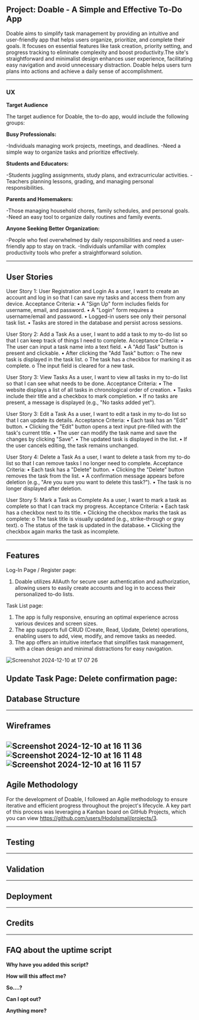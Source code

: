 

## Project: Doable - A Simple and Effective To-Do App

Doable aims to simplify task management by providing an intuitive and user-friendly app that helps users organize, prioritize, and complete their goals. It focuses on essential features like task creation, priority setting, and progress tracking to eliminate complexity and boost productivity.The site's straightforward and minimalist design enhances user experience, facilitating easy navigation and avoid unnecessary distraction. Doable helps users turn plans into actions and achieve a daily sense of accomplishment.


------
### UX

**Target Audience**

The target audience for Doable, the to-do app, would include the following groups:

**Busy Professionals:**

-Individuals managing work projects, meetings, and deadlines.
-Need a simple way to organize tasks and prioritize effectively.

**Students and Educators:**

-Students juggling assignments, study plans, and extracurricular activities.
-Teachers planning lessons, grading, and managing personal responsibilities.

**Parents and Homemakers:**

-Those managing household chores, family schedules, and personal goals.
-Need an easy tool to organize daily routines and family events.

**Anyone Seeking Better Organization:**

-People who feel overwhelmed by daily responsibilities and need a user-friendly app to stay on track.
-Individuals unfamiliar with complex productivity tools who prefer a straightforward solution.

------

## User Stories 


User Story 1: User Registration and Login
As a user, I want to create an account and log in so that I can save my tasks and access them from any device.
Acceptance Criteria:
•	A "Sign Up" form includes fields for username, email, and password.
•	A "Login" form requires a username/email and password.
•	Logged-in users see only their personal task list.
•	Tasks are stored in the database and persist across sessions.

User Story 2: Add a Task
As a user, I want to add a task to my to-do list so that I can keep track of things I need to complete.
Acceptance Criteria:
•	The user can input a task name into a text field.
•	A "Add Task" button is present and clickable.
•	After clicking the "Add Task" button:
o	The new task is displayed in the task list.
o	The task has a checkbox for marking it as complete.
o	The input field is cleared for a new task.

User Story 3: View Tasks
As a user, I want to view all tasks in my to-do list so that I can see what needs to be done.
Acceptance Criteria:
•	The website displays a list of all tasks in chronological order of creation.
•	Tasks include their title and a checkbox to mark completion.
•	If no tasks are present, a message is displayed (e.g., "No tasks added yet").

User Story 3: Edit a Task
As a user, I want to edit a task in my to-do list so that I can update its details.
Acceptance Criteria:
•	Each task has an "Edit" button.
•	Clicking the "Edit" button opens a text input pre-filled with the task's current title.
•	The user can modify the task name and save the changes by clicking "Save".
•	The updated task is displayed in the list.
•	If the user cancels editing, the task remains unchanged.

User Story 4: Delete a Task
As a user, I want to delete a task from my to-do list so that I can remove tasks I no longer need to complete.
Acceptance Criteria:
•	Each task has a "Delete" button.
•	Clicking the "Delete" button removes the task from the list.
•	A confirmation message appears before deletion (e.g., "Are you sure you want to delete this task?").
•	The task is no longer displayed after deletion.

User Story 5: Mark a Task as Complete
As a user, I want to mark a task as complete so that I can track my progress.
Acceptance Criteria:
•	Each task has a checkbox next to its title.
•	Clicking the checkbox marks the task as complete:
o	The task title is visually updated (e.g., strike-through or gray text).
o	The status of the task is updated in the database.
•	Clicking the checkbox again marks the task as incomplete.


------

## Features
 Log-In Page / Register page:
1. Doable utilizes AllAuth for secure user authentication and authorization, allowing users to easily create accounts and log in to access their personalized to-do lists.

 Task List page:
1. The app is fully responsive, ensuring an optimal experience across various devices and screen sizes.
2. The app supports full CRUD (Create, Read, Update, Delete) operations, enabling users to add, view, modify, and remove tasks as needed.
3. The app offers an intuitive interface that simplifies task management, with a clean design and minimal distractions for easy navigation.

![Screenshot 2024-12-10 at 17 07 26](https://github.com/user-attachments/assets/276e72c4-be00-436f-adb0-566a00ebde95)

 Update Task Page:
 Delete confirmation page:
------

## Database Structure

------

## Wireframes

![Screenshot 2024-12-10 at 16 11 36](https://github.com/user-attachments/assets/2a57f0a5-b054-4ccf-9af9-c85b79d094b1)
![Screenshot 2024-12-10 at 16 11 48](https://github.com/user-attachments/assets/369fe525-b456-4117-824a-787e8699c68d)
![Screenshot 2024-12-10 at 16 11 57](https://github.com/user-attachments/assets/a3cd0f49-f58c-4a14-a257-19943a80135c)
------

## Agile Methodology

For the development of Doable, I followed an Agile methodology to ensure iterative and efficient progress throughout the project's lifecycle. A key part of this process was leveraging a Kanban board on GitHub Projects, which you can view <a>https://github.com/users/HodoIsmail/projects/3</a>.

------

## Testing


------

## Validation

------

## Deployment

------

## Credits









------

## FAQ about the uptime script

**Why have you added this script?**



**How will this affect me?**



**So….?**



**Can I opt out?**



**Anything more?**

